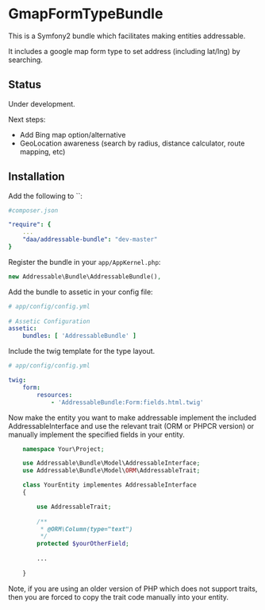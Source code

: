 GmapFormTypeBundle
==================

This is a Symfony2 bundle which facilitates making entities addressable.

It includes a google map form type to set address (including lat/lng) by searching.


Status
------

Under development.

Next steps:

- Add Bing map option/alternative
- GeoLocation awareness (search by radius, distance calculator, route mapping, etc)


Installation
------------

Add the following to ``:

```yaml
#composer.json

"require": {
    ...
    "daa/addressable-bundle": "dev-master"
}
```

Register the bundle in your `app/AppKernel.php`:

```php
new Addressable\Bundle\AddressableBundle(),
```

Add the bundle to assetic in your config file:

```yaml
# app/config/config.yml
  
# Assetic Configuration
assetic:
    bundles: [ 'AddressableBundle' ]
```

Include the twig template for the type layout.

```yaml
# app/config/config.yml

twig:
    form:
        resources:
            - 'AddressableBundle:Form:fields.html.twig'
```

Now make the entity you want to make addressable implement the included AddressableInterface and use the relevant trait (ORM or PHPCR version) or manually implement the specified fields in your entity.

```php
    namespace Your\Project;

    use Addressable\Bundle\Model\AddressableInterface;
    use Addressable\Bundle\Model\ORM\AddressableTrait;

    class YourEntity implementes AddressableInterface 
    {

        use AddressableTrait;
        
        /**
         * @ORM\Column(type="text")
         */
        protected $yourOtherField;
        
        ...
        
    }
```

Note, if you are using an older version of PHP which does not support traits, then you are forced to copy the trait code manually into your entity.
